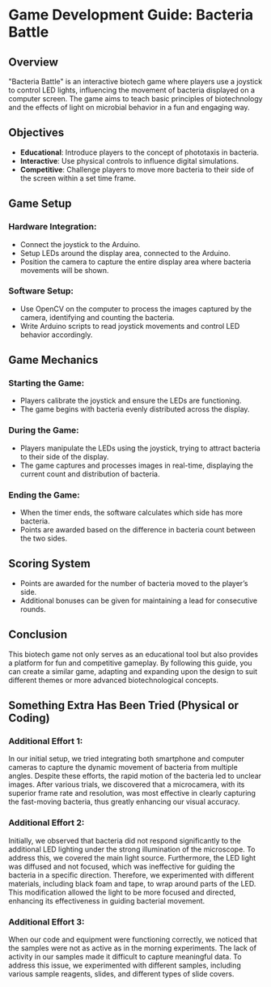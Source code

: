 # Game Development Guide: Bacteria Battle

## Overview
"Bacteria Battle" is an interactive biotech game where players use a joystick to control LED lights, influencing the movement of bacteria displayed on a computer screen. The game aims to teach basic principles of biotechnology and the effects of light on microbial behavior in a fun and engaging way.

## Objectives
- **Educational**: Introduce players to the concept of phototaxis in bacteria.
- **Interactive**: Use physical controls to influence digital simulations.
- **Competitive**: Challenge players to move more bacteria to their side of the screen within a set time frame.

## Game Setup

### Hardware Integration:
- Connect the joystick to the Arduino.
- Setup LEDs around the display area, connected to the Arduino.
- Position the camera to capture the entire display area where bacteria movements will be shown.

### Software Setup:
- Use OpenCV on the computer to process the images captured by the camera, identifying and counting the bacteria.
- Write Arduino scripts to read joystick movements and control LED behavior accordingly.

## Game Mechanics

### Starting the Game:
- Players calibrate the joystick and ensure the LEDs are functioning.
- The game begins with bacteria evenly distributed across the display.

### During the Game:
- Players manipulate the LEDs using the joystick, trying to attract bacteria to their side of the display.
- The game captures and processes images in real-time, displaying the current count and distribution of bacteria.

### Ending the Game:
- When the timer ends, the software calculates which side has more bacteria.
- Points are awarded based on the difference in bacteria count between the two sides.

## Scoring System
- Points are awarded for the number of bacteria moved to the player’s side.
- Additional bonuses can be given for maintaining a lead for consecutive rounds.

## Conclusion
This biotech game not only serves as an educational tool but also provides a platform for fun and competitive gameplay. By following this guide, you can create a similar game, adapting and expanding upon the design to suit different themes or more advanced biotechnological concepts.

## Something Extra Has Been Tried (Physical or Coding)

### Additional Effort 1:
In our initial setup, we tried integrating both smartphone and computer cameras to capture the dynamic movement of bacteria from multiple angles. Despite these efforts, the rapid motion of the bacteria led to unclear images. After various trials, we discovered that a microcamera, with its superior frame rate and resolution, was most effective in clearly capturing the fast-moving bacteria, thus greatly enhancing our visual accuracy.

### Additional Effort 2:
Initially, we observed that bacteria did not respond significantly to the additional LED lighting under the strong illumination of the microscope. To address this, we covered the main light source. Furthermore, the LED light was diffused and not focused, which was ineffective for guiding the bacteria in a specific direction. Therefore, we experimented with different materials, including black foam and tape, to wrap around parts of the LED. This modification allowed the light to be more focused and directed, enhancing its effectiveness in guiding bacterial movement.

### Additional Effort 3:
When our code and equipment were functioning correctly, we noticed that the samples were not as active as in the morning experiments. The lack of activity in our samples made it difficult to capture meaningful data. To address this issue, we experimented with different samples, including various sample reagents, slides, and different types of slide covers.
